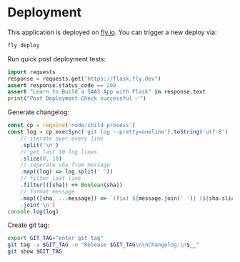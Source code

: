 # Deployment

This application is deployed on [fly.io](https://fly.io/). You can trigger a new deploy via:

```sh { name=deploy cwd=../ }
fly deploy
```

Run quick post deployment tests:

```py { name=deploy.postdeploymentCheck }
import requests
response = requests.get("https://flask.fly.dev")
assert response.status_code == 200
assert "Learn to Build a SAAS App with Flask" in response.text
print("Post Deployment Check successful ✅")
```

Generate changelog:

```js
const cp = require('node:child_process')
const log = cp.execSync('git log --pretty=oneline').toString('utf-8')
    // iterate over every line
    .split('\n')
    // get last 10 log lines
    .slice(0, 10)
    // seperate sha from message
    .map((log) => log.split(' '))
    // filter last line
    .filter(([sha]) => Boolean(sha))
    // format message
    .map(([sha, ...message]) => `(fix) ${message.join(' ')} (${sha.slice(0, 10)})`)
    .join('\n')
console.log(log)
```

Create git tag:

```sh
export GIT_TAG="enter git tag"
git tag -a $GIT_TAG -m "Release $GIT_TAG\n\nChangelog:\n$__"
git show $GIT_TAG
```
